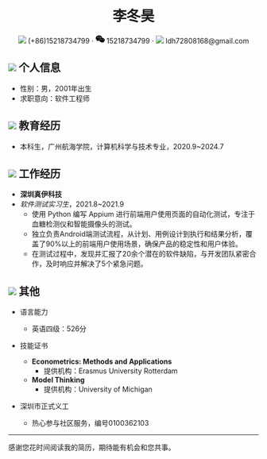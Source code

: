 <center>
    <h1>李冬昊</h1>
    <div>
        <span>
            <img src="assets/phone-solid.svg" width="18px">
            (+86)15218734799
        </span>
        ·
        <span>
            <img src="assets/weixin.png" width="18px">
            15218734799
        </span>
        ·
        <span>
            <img src="assets/envelope-solid.svg" width="18px">
            ldh72808168@gmail.com
        </span>
    </div>
</center>

## <img src="assets/info-circle-solid.svg" width="20px"> 个人信息 

- 性别：男，2001年出生
- 求职意向：软件工程师

## <img src="assets/graduation-cap-solid.svg" width="20px"> 教育经历

- 本科生，广州航海学院，计算机科学与技术专业，2020.9~2024.7 

## <img src="assets/briefcase-solid.svg" width="20px"> 工作经历

- **深圳真伊科技** 
- *软件测试实习生*，2021.8~2021.9
  - 使用 Python 编写 Appium 进行前端用户使用页面的自动化测试，专注于血糖检测仪和智能摄像头的测试。
  - 独立负责Android端测试流程，从计划、用例设计到执行和结果分析，覆盖了90%以上的前端用户使用场景，确保产品的稳定性和用户体验。
  - 在测试过程中，发现并汇报了20余个潜在的软件缺陷，与开发团队紧密合作，及时响应并解决了5个紧急问题。

## <img src="assets/comment-solid.svg" width="20px"> 其他

- 语言能力
  - 英语四级：526分

- 技能证书
    - **Econometrics: Methods and Applications**
      - 提供机构：Erasmus University Rotterdam
    - **Model Thinking**
      - 提供机构：University of Michigan

 - 深圳市正式义工
    - 热心参与社区服务，编号0100362103

---

感谢您花时间阅读我的简历，期待能有机会和您共事。
